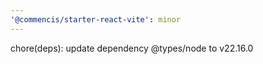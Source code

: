 ```yaml
---
'@commencis/starter-react-vite': minor
---
```


chore(deps): update dependency @types/node to v22.16.0
